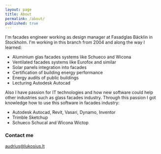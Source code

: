 ```yaml
---
layout: page
title: About
permalink: /about/
published: true
---
```


I'm facades engineer working as design manager at Fasadglas Bäcklin in Stockholm. I'm working in this branch from 2004 and along the way I learned:

- Aluminium glas facades systems like Schueco and Wicona
- Ventilated facades systems like Eurofox and similar
- Solar panels integration into facades
- Certification of building energy performance
- Energy audits of public buildings
- Lecturing Autodesk Autocad


Also I have passion for IT technologies and how new software could help other industries such as glass facades industry. Through this passion I got knowledge how to use this software in facades industry:

- Autodesk Autocad, Revit, Vasari, Dynamo, Inventor
- Trimble Sketchup
- Schueco Schucal and Wicona Wictop


### Contact me

[audrius@lukosius.lt](mailto:audrius@lukosius.lt)